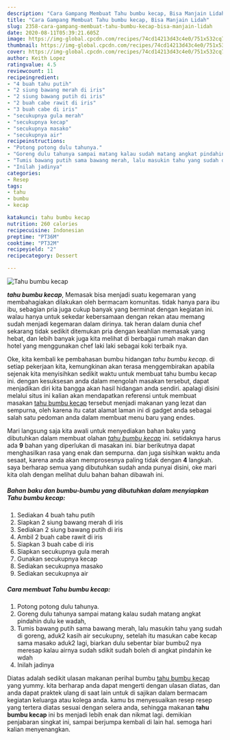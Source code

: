 ```yaml
---
description: "Cara Gampang Membuat Tahu bumbu kecap, Bisa Manjain Lidah"
title: "Cara Gampang Membuat Tahu bumbu kecap, Bisa Manjain Lidah"
slug: 2358-cara-gampang-membuat-tahu-bumbu-kecap-bisa-manjain-lidah
date: 2020-08-11T05:39:21.605Z
image: https://img-global.cpcdn.com/recipes/74cd14213d43c4e0/751x532cq70/tahu-bumbu-kecap-foto-resep-utama.jpg
thumbnail: https://img-global.cpcdn.com/recipes/74cd14213d43c4e0/751x532cq70/tahu-bumbu-kecap-foto-resep-utama.jpg
cover: https://img-global.cpcdn.com/recipes/74cd14213d43c4e0/751x532cq70/tahu-bumbu-kecap-foto-resep-utama.jpg
author: Keith Lopez
ratingvalue: 4.5
reviewcount: 11
recipeingredient:
- "4 buah tahu putih"
- "2 siung bawang merah di iris"
- "2 siung bawang putih di iris"
- "2 buah cabe rawit di iris"
- "3 buah cabe di iris"
- "secukupnya gula merah"
- "secukupnya kecap"
- "secukupnya masako"
- "secukupnya air"
recipeinstructions:
- "Potong potong dulu tahunya."
- "Goreng dulu tahunya sampai matang kalau sudah matang angkat pindahin dulu ke wadah,"
- "Tumis bawang putih sama bawang merah, lalu masukin tahu yang sudah di goreng, aduk2 kasih air secukupny, setelah itu masukan cabe kecap sama masako aduk2 lagi, biarkan dulu sebentar biar bumbu2 nya meresap kalau airnya sudah sdikit sudah boleh di angkat pindahin ke wdah"
- "Inilah jadinya"
categories:
- Resep
tags:
- tahu
- bumbu
- kecap

katakunci: tahu bumbu kecap 
nutrition: 260 calories
recipecuisine: Indonesian
preptime: "PT36M"
cooktime: "PT32M"
recipeyield: "2"
recipecategory: Dessert

---
```



![Tahu bumbu kecap](https://img-global.cpcdn.com/recipes/74cd14213d43c4e0/751x532cq70/tahu-bumbu-kecap-foto-resep-utama.jpg)

<b><i>tahu bumbu kecap</i></b>, Memasak bisa menjadi suatu kegemaran yang membahagiakan dilakukan oleh bermacam komunitas. tidak hanya para ibu ibu, sebagian pria juga cukup banyak yang berminat dengan kegiatan ini. walau hanya untuk sekedar kebersamaan dengan rekan atau memang sudah menjadi kegemaran dalam dirinya. tak heran dalam dunia chef sekarang tidak sedikit ditemukan pria dengan keahlian memasak yang hebat, dan lebih banyak juga kita melihat di berbagai rumah makan dan hotel yang menggunakan chef laki laki sebagai koki terbaik nya.

Oke, kita kembali ke pembahasan bumbu hidangan <i>tahu bumbu kecap</i>. di setiap pekerjaan kita, kemungkinan akan terasa menggembirakan apabila sejenak kita menyisihkan sedikit waktu untuk membuat tahu bumbu kecap ini. dengan kesuksesan anda dalam mengolah masakan tersebut, dapat menjadikan diri kita bangga akan hasil hidangan anda sendiri. apalagi disini melalui situs ini kalian akan mendapatkan referensi untuk membuat masakan <u>tahu bumbu kecap</u> tersebut menjadi makanan yang lezat dan sempurna, oleh karena itu catat alamat laman ini di gadget anda sebagai salah satu pedoman anda dalam membuat menu baru yang endes.




Mari langsung saja kita awali untuk menyediakan bahan baku yang dibutuhkan dalam membuat olahan <u><i>tahu bumbu kecap</i></u> ini. setidaknya harus ada <b>9</b> bahan yang diperlukan di masakan ini. biar berikutnya dapat menghasilkan rasa yang enak dan sempurna. dan juga sisihkan waktu anda sesaat, karena anda akan memprosesnya paling tidak dengan <b>4</b> langkah. saya berharap semua yang dibutuhkan sudah anda punyai disini, oke mari kita olah dengan melihat dulu bahan bahan dibawah ini.

<!--inarticleads1-->

##### Bahan baku dan bumbu-bumbu yang dibutuhkan dalam menyiapkan Tahu bumbu kecap:

1. Sediakan 4 buah tahu putih
1. Siapkan 2 siung bawang merah di iris
1. Sediakan 2 siung bawang putih di iris
1. Ambil 2 buah cabe rawit di iris
1. Siapkan 3 buah cabe di iris
1. Siapkan secukupnya gula merah
1. Gunakan secukupnya kecap
1. Sediakan secukupnya masako
1. Sediakan secukupnya air




<!--inarticleads2-->

##### Cara membuat Tahu bumbu kecap:

1. Potong potong dulu tahunya.
1. Goreng dulu tahunya sampai matang kalau sudah matang angkat pindahin dulu ke wadah,
1. Tumis bawang putih sama bawang merah, lalu masukin tahu yang sudah di goreng, aduk2 kasih air secukupny, setelah itu masukan cabe kecap sama masako aduk2 lagi, biarkan dulu sebentar biar bumbu2 nya meresap kalau airnya sudah sdikit sudah boleh di angkat pindahin ke wdah
1. Inilah jadinya




Diatas adalah sedikit ulasan makanan perihal bumbu <u>tahu bumbu kecap</u> yang yummy. kita berharap anda dapat mengerti dengan ulasan diatas, dan anda dapat praktek ulang di saat lain untuk di sajikan dalam bermacam kegiatan keluarga atau kolega anda. kamu bs menyesuaikan resep resep yang tertera diatas sesuai dengan selera anda, sehingga makanan <b>tahu bumbu kecap</b> ini bs menjadi lebih enak dan nikmat lagi. demikian penjabaran singkat ini, sampai berjumpa kembali di lain hal. semoga hari kalian menyenangkan.
